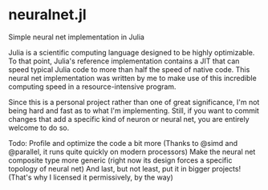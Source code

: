 neuralnet.jl
============

Simple neural net implementation in Julia

Julia is a scientific computing language designed to be highly optimizable. To that point, Julia's reference implementation contains a JIT that can speed typical Julia code to more than half the speed of native code. This neural net implementation was written by me to make use of this incredible computing speed in a resource-intensive program. 

Since this is a personal project rather than one of great significance, I'm not being hard and fast as to what I'm implementing. Still, if you want to commit changes that add a specific kind of neuron or neural net, you are entirely welcome to do so.

Todo:
Profile and optimize the code a bit more (Thanks to @simd and @parallel, it runs quite quickly on modern processors)
Make the neural net composite type more generic (right now its design forces a specific topology of neural net)
And last, but not least, put it in bigger projects! (That's why I licensed it permissively, by the way)
